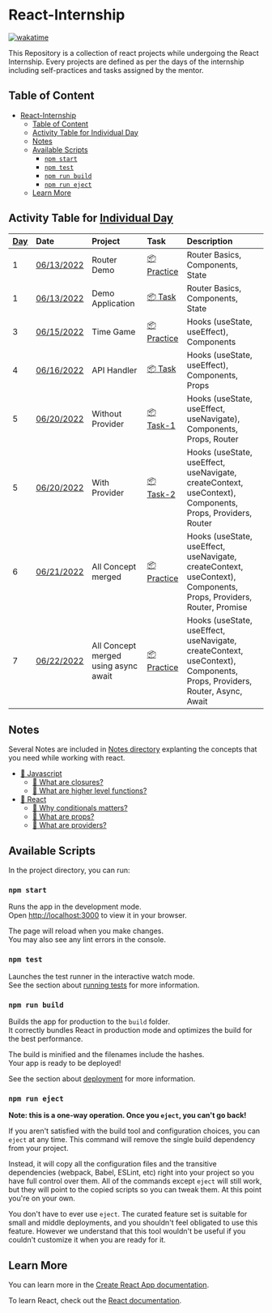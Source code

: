 # React-Internship

[![wakatime](https://wakatime.com/badge/user/31d076e5-7f32-41dd-b1a2-a772c1767c0c/project/263f7393-70b2-4bcf-b7f0-126106a4a97b.svg)](https://wakatime.com/badge/user/31d076e5-7f32-41dd-b1a2-a772c1767c0c/project/263f7393-70b2-4bcf-b7f0-126106a4a97b)

This Repository is a collection of react projects while undergoing the React Internship. Every projects are defined as per the days of the internship including self-practices and tasks assigned by the mentor.

## Table of Content

- [React-Internship](#react-internship)
  - [Table of Content](#table-of-content)
  - [Activity Table for Individual Day](#activity-table-for-individual-day)
  - [Notes](#notes)
  - [Available Scripts](#available-scripts)
    - [`npm start`](#npm-start)
    - [`npm test`](#npm-test)
    - [`npm run build`](#npm-run-build)
    - [`npm run eject`](#npm-run-eject)
  - [Learn More](#learn-more)

## Activity Table for [Individual Day](./Days/Readme.md)

| [Day](Days/Readme.md) | Date       | Project                                    | Task                                                             | Description                             |
| :--------------------- | :---------- | :------------------------------------------ | :---------------------------------------------------------------- | :--------------------------------------- |
| 1                     | [06/13/2022](./Days/Day-01-Self-Practice/README.md) | Router Demo  | [📦 Practice](./Days/Day-01-Self-Practice/README.md) | Router Basics, Components, State        |
| 1                     |[06/13/2022](./Days/Day-01-Task/README.md) | Demo Application              | [📦 Task](./Days/Day-01-Task/README.md)                   | Router Basics, Components, State        |
| 3                     | [06/15/2022](./Days/Day-03-Self-Practice/README.md) | Time Game              | [📦 Practice](./Days/Day-03-Self-Practice/README.md) | Hooks (useState, useEffect), Components |
| 4                     | [06/16/2022](./Days/Day-04-Task/README.md) | API Handler             | [📦 Task](./Days/Day-04-Task/README.md) | Hooks (useState, useEffect), Components, Props |
| 5                     | [06/20/2022](./Days/Day-05-Task-1-Without-Provider/README.md) | Without Provider               | [📦 Task-1](./Days/Day-05-Task-1-Without-Provider/README.md) | Hooks (useState, useEffect, useNavigate), Components, Props, Router |
| 5                    | [06/20/2022](./Days/Day-05-Task-2-With-Provider/README.md) |  With Provider            | [📦 Task-2](./Days/Day-05-Task-2-With-Provider/README.md) | Hooks (useState, useEffect, useNavigate, createContext, useContext), Components, Props, Providers, Router |
| 6                    | [06/21/2022](./Days/Day-06-Self-Practice/README.md) |  All Concept merged            | [📦 Practice](./Days/Day-06-Self-Practice/README.md) | Hooks (useState, useEffect, useNavigate, createContext, useContext), Components, Props, Providers, Router, Promise |
| 7                    | [06/22/2022](./Days/Day-07-Task/README.md) |  All Concept merged using async await            | [📦 Practice](./Days/Day-07-Task/README.md) | Hooks (useState, useEffect, useNavigate, createContext, useContext), Components, Props, Providers, Router, Async, Await |

## Notes

Several Notes are included in [Notes directory](./Notes/Readme.md) explanting the concepts that you need while working with react.

- [📂 Javascript](./Notes/Javascript/Readme.md)
  - [📃 What are closures?](./Notes/Javascript/What-Are-Closures.md)
  - [📃 What are higher level functions?](./Notes/Javascript/What-Are-Higherlevel-Functions.md)
- [📂 React](./Notes/React/Readme.md)
  - [📃 Why conditionals matters?](./Notes/React/Why-Conditionals-Matters.md)
  - [📃 What are props?](./Notes/React/What-Are-Props.md)
  - [📃 What are providers?](./Notes/React/What-Are-Providers.md)

## Available Scripts

In the project directory, you can run:

### `npm start`

Runs the app in the development mode.\
Open [http://localhost:3000](http://localhost:3000) to view it in your browser.

The page will reload when you make changes.\
You may also see any lint errors in the console.

### `npm test`

Launches the test runner in the interactive watch mode.\
See the section about [running tests](https://facebook.github.io/create-react-app/docs/running-tests) for more information.

### `npm run build`

Builds the app for production to the `build` folder.\
It correctly bundles React in production mode and optimizes the build for the best performance.

The build is minified and the filenames include the hashes.\
Your app is ready to be deployed!

See the section about [deployment](https://facebook.github.io/create-react-app/docs/deployment) for more information.

### `npm run eject`

**Note: this is a one-way operation. Once you `eject`, you can't go back!**

If you aren't satisfied with the build tool and configuration choices, you can `eject` at any time. This command will remove the single build dependency from your project.

Instead, it will copy all the configuration files and the transitive dependencies (webpack, Babel, ESLint, etc) right into your project so you have full control over them. All of the commands except `eject` will still work, but they will point to the copied scripts so you can tweak them. At this point you're on your own.

You don't have to ever use `eject`. The curated feature set is suitable for small and middle deployments, and you shouldn't feel obligated to use this feature. However we understand that this tool wouldn't be useful if you couldn't customize it when you are ready for it.

## Learn More

You can learn more in the [Create React App documentation](https://facebook.github.io/create-react-app/docs/getting-started).

To learn React, check out the [React documentation](https://reactjs.org/).
